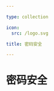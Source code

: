 ```yaml
---

type: collection

icon:
  src: /logo.svg

title: 密码安全

---
```


# 密码安全

<ShowBreadcrumb />

<ShowResources />
